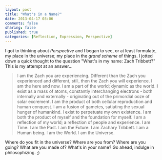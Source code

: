 ```yaml
---
layout: post
title: "What's in a Name?"
date: 2013-04-17 03:06
comments: false
sharing: false
published: true
categories: [Reflection, Expression, Perspective]
---
```


I got to thinking about _Perspective_ and I began to see, or at least formulate, my place in the universe; my place in the _grand scheme_ of things. I jotted down a quick thought to the question "What's in my name: Zach Tribbett?" This is my attempt at an answer...

>I am the Zach you are experiencing. Different than the Zach you experienced and different, still, then the Zach you will experience. I am the here and now. I am a part of the world; dynamic as the world. I exist as a mass of atoms, constantly interchanging electrons - both internally and externally - originating out of the primordial ooze of solar excrement. I am the product of both cellular reproduction and human conquest. I am a fusion of gametes, satiating the sexual hunger of humankind. I exist to perpetuate my own existence. I am both the product of myself and the foundation for myself. I am a reflection of my world; a reflection of people and experience. I am Time. I am the Past. I am the Future. I am Zachary Tribbett. I am a Human being. I am the World. I am the Universe.

Where do you fit in the universe? Where are you from? Where are you going? What are you made of? What's in your name? Go ahead, indulge in philosophizing. ;)
